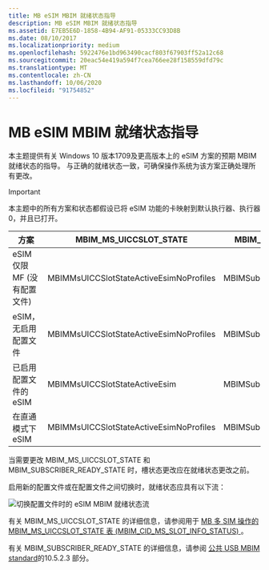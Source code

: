 ```yaml
---
title: MB eSIM MBIM 就绪状态指导
description: MB eSIM MBIM 就绪状态指导
ms.assetid: E7EB5E6D-1858-4B94-AF91-05333CC93D8B
ms.date: 08/10/2017
ms.localizationpriority: medium
ms.openlocfilehash: 5922476e1bd963490cacf803f67903ff52a12c68
ms.sourcegitcommit: 20eac54e419a594f7cea766ee28f158559dfd79c
ms.translationtype: MT
ms.contentlocale: zh-CN
ms.lasthandoff: 10/06/2020
ms.locfileid: "91754852"
---
```

# <a name="mb-esim-mbim-ready-state-guidance"></a>MB eSIM MBIM 就绪状态指导

本主题提供有关 Windows 10 版本1709及更高版本上的 eSIM 方案的预期 MBIM 就绪状态的指导。 与正确的就绪状态一致，可确保操作系统为该方案正确处理所有更改。 

> [!IMPORTANT]
> 本主题中的所有方案和状态都假设已将 eSIM 功能的卡映射到默认执行器、执行器0，并且已打开。

| 方案 | MBIM_MS_UICCSLOT_STATE | MBIM_SUBSCRIBER_READY_STATE |
| --- | --- | --- |
| eSIM 仅限 MF (没有配置文件)  | MBIMMsUICCSlotStateActiveEsimNoProfiles | MBIMSubscriberReadyStateNoEsimProfile |
| eSIM，无启用配置文件 | MBIMMsUICCSlotStateActiveEsimNoProfiles | MBIMSubscriberReadyStateNoEsimProfile |
| 已启用配置文件的 eSIM | MBIMMsUICCSlotStateActiveEsim | MBIMSubscriberReadyStateInitialized |
| 在直通模式下 eSIM | MBIMMsUICCSlotStateActiveEsimNoProfiles | MBIMSubscriberReadyStateNotInitialized |

当需要更改 MBIM_MS_UICCSLOT_STATE 和 MBIM_SUBSCRIBER_READY_STATE 时，槽状态更改应在就绪状态更改之前。 

启用新的配置文件或在配置文件之间切换时，就绪状态应具有以下流：

![切换配置文件时的 eSIM MBIM 就绪状态流](images/esim_mbim_ready_state_flow.png "切换配置文件时的 eSIM MBIM 就绪状态流")

有关 MBIM_MS_UICCSLOT_STATE 的详细信息，请参阅用于 [MB 多 SIM 操作的 MBIM_MS_UICCSLOT_STATE 表 (MBIM_CID_MS_SLOT_INFO_STATUS) ](mb-multi-sim-operations.md)。

有关 MBIM_SUBSCRIBER_READY_STATE 的详细信息，请参阅 [公共 USB MBIM standard](https://www.usb.org/document-library/mobile-broadband-interface-model-v10-errata-1-and-adopters-agreement)的10.5.2.3 部分。

